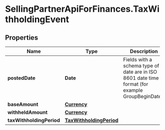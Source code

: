 # SellingPartnerApiForFinances.TaxWithholdingEvent

## Properties

Name | Type | Description | Notes
------------ | ------------- | ------------- | -------------
**postedDate** | **Date** | Fields with a schema type of date are in ISO 8601 date time format (for example GroupBeginDate). | [optional] 
**baseAmount** | [**Currency**](Currency.md) |  | [optional] 
**withheldAmount** | [**Currency**](Currency.md) |  | [optional] 
**taxWithholdingPeriod** | [**TaxWithholdingPeriod**](TaxWithholdingPeriod.md) |  | [optional] 


